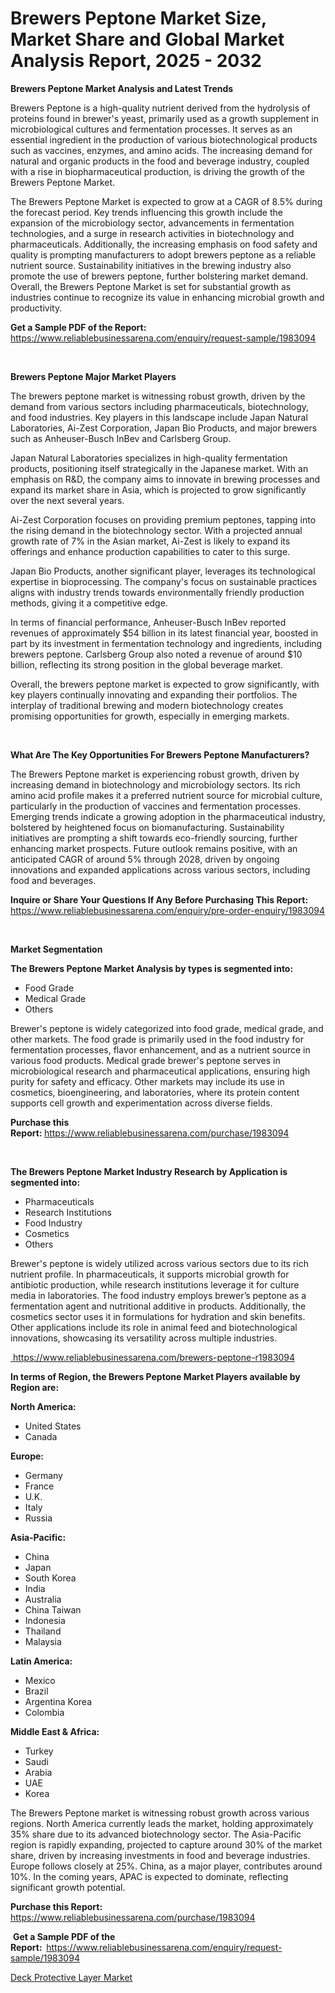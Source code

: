 <p><h1>Brewers Peptone Market Size, Market Share and Global Market Analysis Report, 2025 - 2032</h1></p><p><strong>Brewers Peptone Market Analysis and Latest Trends</strong></p>
<p><p>Brewers Peptone is a high-quality nutrient derived from the hydrolysis of proteins found in brewer's yeast, primarily used as a growth supplement in microbiological cultures and fermentation processes. It serves as an essential ingredient in the production of various biotechnological products such as vaccines, enzymes, and amino acids. The increasing demand for natural and organic products in the food and beverage industry, coupled with a rise in biopharmaceutical production, is driving the growth of the Brewers Peptone Market.</p><p>The Brewers Peptone Market is expected to grow at a CAGR of 8.5% during the forecast period. Key trends influencing this growth include the expansion of the microbiology sector, advancements in fermentation technologies, and a surge in research activities in biotechnology and pharmaceuticals. Additionally, the increasing emphasis on food safety and quality is prompting manufacturers to adopt brewers peptone as a reliable nutrient source. Sustainability initiatives in the brewing industry also promote the use of brewers peptone, further bolstering market demand. Overall, the Brewers Peptone Market is set for substantial growth as industries continue to recognize its value in enhancing microbial growth and productivity.</p></p>
<p><strong>Get a Sample PDF of the Report:&nbsp;</strong> <a href="https://www.reliablebusinessarena.com/enquiry/request-sample/1983094?utm_campaign=3173&utm_medium=2&utm_source=Github&utm_content=ia&utm_term=03042025&utm_id=brewers-peptone">https://www.reliablebusinessarena.com/enquiry/request-sample/1983094</a></p>
<p>&nbsp;</p>
<p><strong>Brewers Peptone Major Market Players</strong></p>
<p><p>The brewers peptone market is witnessing robust growth, driven by the demand from various sectors including pharmaceuticals, biotechnology, and food industries. Key players in this landscape include Japan Natural Laboratories, Ai-Zest Corporation, Japan Bio Products, and major brewers such as Anheuser-Busch InBev and Carlsberg Group.</p><p>Japan Natural Laboratories specializes in high-quality fermentation products, positioning itself strategically in the Japanese market. With an emphasis on R&D, the company aims to innovate in brewing processes and expand its market share in Asia, which is projected to grow significantly over the next several years.</p><p>Ai-Zest Corporation focuses on providing premium peptones, tapping into the rising demand in the biotechnology sector. With a projected annual growth rate of 7% in the Asian market, Ai-Zest is likely to expand its offerings and enhance production capabilities to cater to this surge.</p><p>Japan Bio Products, another significant player, leverages its technological expertise in bioprocessing. The company's focus on sustainable practices aligns with industry trends towards environmentally friendly production methods, giving it a competitive edge.</p><p>In terms of financial performance, Anheuser-Busch InBev reported revenues of approximately $54 billion in its latest financial year, boosted in part by its investment in fermentation technology and ingredients, including brewers peptone. Carlsberg Group also noted a revenue of around $10 billion, reflecting its strong position in the global beverage market.</p><p>Overall, the brewers peptone market is expected to grow significantly, with key players continually innovating and expanding their portfolios. The interplay of traditional brewing and modern biotechnology creates promising opportunities for growth, especially in emerging markets.</p></p>
<p>&nbsp;</p>
<p><strong>What Are The Key Opportunities For Brewers Peptone Manufacturers?</strong></p>
<p><p>The Brewers Peptone market is experiencing robust growth, driven by increasing demand in biotechnology and microbiology sectors. Its rich amino acid profile makes it a preferred nutrient source for microbial culture, particularly in the production of vaccines and fermentation processes. Emerging trends indicate a growing adoption in the pharmaceutical industry, bolstered by heightened focus on biomanufacturing. Sustainability initiatives are prompting a shift towards eco-friendly sourcing, further enhancing market prospects. Future outlook remains positive, with an anticipated CAGR of around 5% through 2028, driven by ongoing innovations and expanded applications across various sectors, including food and beverages.</p></p>
<p><strong>Inquire or Share Your Questions If Any Before Purchasing This Report:</strong> <a href="https://www.reliablebusinessarena.com/enquiry/pre-order-enquiry/1983094?utm_campaign=3173&utm_medium=2&utm_source=Github&utm_content=ia&utm_term=03042025&utm_id=brewers-peptone">https://www.reliablebusinessarena.com/enquiry/pre-order-enquiry/1983094</a></p>
<p>&nbsp;</p>
<p><strong>Market Segmentation</strong></p>
<p><strong>The Brewers Peptone Market Analysis by types is segmented into:</strong></p>
<p><ul><li>Food Grade</li><li>Medical Grade</li><li>Others</li></ul></p>
<p><p>Brewer's peptone is widely categorized into food grade, medical grade, and other markets. The food grade is primarily used in the food industry for fermentation processes, flavor enhancement, and as a nutrient source in various food products. Medical grade brewer's peptone serves in microbiological research and pharmaceutical applications, ensuring high purity for safety and efficacy. Other markets may include its use in cosmetics, bioengineering, and laboratories, where its protein content supports cell growth and experimentation across diverse fields.</p></p>
<p><strong>Purchase this Report:&nbsp;</strong><a href="https://www.reliablebusinessarena.com/purchase/1983094?utm_campaign=3173&utm_medium=2&utm_source=Github&utm_content=ia&utm_term=03042025&utm_id=brewers-peptone">https://www.reliablebusinessarena.com/purchase/1983094</a></p>
<p>&nbsp;</p>
<p><strong>The Brewers Peptone Market Industry Research by Application is segmented into:</strong></p>
<p><ul><li>Pharmaceuticals</li><li>Research Institutions</li><li>Food Industry</li><li>Cosmetics</li><li>Others</li></ul></p>
<p><p>Brewer's peptone is widely utilized across various sectors due to its rich nutrient profile. In pharmaceuticals, it supports microbial growth for antibiotic production, while research institutions leverage it for culture media in laboratories. The food industry employs brewer’s peptone as a fermentation agent and nutritional additive in products. Additionally, the cosmetics sector uses it in formulations for hydration and skin benefits. Other applications include its role in animal feed and biotechnological innovations, showcasing its versatility across multiple industries.</p></p>
<p><a href="https://www.reliablebusinessarena.com/brewers-peptone-r1983094?utm_campaign=3173&utm_medium=2&utm_source=Github&utm_content=ia&utm_term=03042025&utm_id=brewers-peptone">&nbsp;https://www.reliablebusinessarena.com/brewers-peptone-r1983094</a></p>
<p><strong>In terms of Region, the Brewers Peptone Market Players available by Region are:</strong></p>
<p>
    <p> <strong> North America: </strong>
        <ul>
            <li>United States</li>
            <li>Canada</li>
        </ul>
        </p> 
    <p> <strong> Europe: </strong>
        <ul>
            <li>Germany</li>
            <li>France</li>
            <li>U.K.</li>
            <li>Italy</li>
            <li>Russia</li>
        </ul>
        </p> 
    <p> <strong> Asia-Pacific: </strong>
        <ul>
            <li>China</li>
            <li>Japan</li>
            <li>South Korea</li>
            <li>India</li>
            <li>Australia</li>
            <li>China Taiwan</li>
            <li>Indonesia</li>
            <li>Thailand</li>
            <li>Malaysia</li>
        </ul>
        </p> 
    <p> <strong> Latin America: </strong>
        <ul>
            <li>Mexico</li>
            <li>Brazil</li>
            <li>Argentina Korea</li>
            <li>Colombia</li>
        </ul>
        </p> 
    <p> <strong> Middle East & Africa: </strong>
        <ul>
            <li>Turkey</li>
            <li>Saudi</li>
            <li>Arabia</li>
            <li>UAE</li>
            <li>Korea</li>
        </ul>
    </p>
    </p>
<p><p>The Brewers Peptone market is witnessing robust growth across various regions. North America currently leads the market, holding approximately 35% share due to its advanced biotechnology sector. The Asia-Pacific region is rapidly expanding, projected to capture around 30% of the market share, driven by increasing investments in food and beverage industries. Europe follows closely at 25%. China, as a major player, contributes around 10%. In the coming years, APAC is expected to dominate, reflecting significant growth potential.</p></p>
<p><strong>Purchase this Report: </strong><a href="https://www.reliablebusinessarena.com/purchase/1983094?utm_campaign=3173&utm_medium=2&utm_source=Github&utm_content=ia&utm_term=03042025&utm_id=brewers-peptone">https://www.reliablebusinessarena.com/purchase/1983094</a></p>
<p>&nbsp;<strong>Get a Sample PDF of the Report:&nbsp;&nbsp;</strong><a href="https://www.reliablebusinessarena.com/enquiry/request-sample/1983094?utm_campaign=3173&utm_medium=2&utm_source=Github&utm_content=ia&utm_term=03042025&utm_id=brewers-peptone">https://www.reliablebusinessarena.com/enquiry/request-sample/1983094</a></p>
<p><strong></strong></p>
<p><p><a href="https://github.com/geyangvayora/Market-Research-Report-List-1/blob/main/deck-protective-layer-market.md?utm_campaign=3173&utm_medium=2&utm_source=Github&utm_content=ia&utm_term=03042025&utm_id=brewers-peptone">Deck Protective Layer Market</a></p></p>
